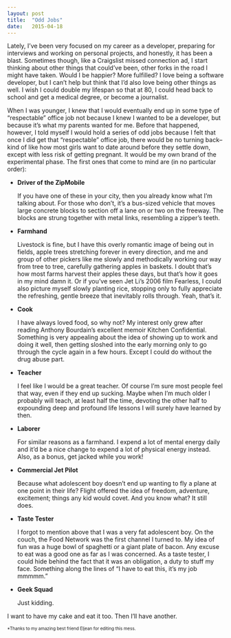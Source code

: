 ```yaml
---
layout: post
title:  "Odd Jobs"
date:   2015-04-18
---
```

Lately, I’ve been very focused on my career as a developer, preparing for interviews and working on personal projects, and honestly, it has been a blast. Sometimes though, like a Craigslist missed connection ad, I start thinking about other things that could’ve been, other forks in the road I might have taken. Would I be happier?  More fulfilled?  I love being a software developer, but I can’t help but think that I’d also love being other things as well. I wish I could double my lifespan so that at 80, I could head back to school and get a medical degree, or become a journalist.

When I was younger, I knew that I would eventually end up in some type of “respectable” office job not because I knew I wanted to be a developer, but because it’s what my parents wanted for me. Before that happened, however, I told myself I would hold a series of odd jobs because I felt that once I did get that “respectable” office job, there would be no turning back–kind of like how most girls want to date around before they settle down, except with less risk of getting pregnant. It would be my own brand of the experimental phase.  The first ones that come to mind are (in no particular order):

-   **Driver of the ZipMobile**

    If you have one of these in your city, then you already know what I’m talking about. For those who don’t, it’s a bus-sized vehicle that moves large concrete blocks to section off a lane on or two on the freeway. The blocks are strung together with metal links, resembling a zipper’s teeth.

-   **Farmhand**

    Livestock is fine, but I have this overly romantic image of being out in fields, apple trees stretching forever in every direction, and me and group of other pickers like me slowly and methodically working our way from tree to tree, carefully gathering apples in baskets. I doubt that’s how most farms harvest their apples these days, but that’s how it goes in my mind damn it. Or if you’ve seen Jet Li’s 2006 film Fearless, I could also picture myself slowly planting rice, stopping only to fully appreciate the refreshing, gentle breeze that inevitably rolls through. Yeah, that’s it.

-   **Cook**

    I have always loved food, so why not?  My interest only grew after reading Anthony Bourdain’s excellent memoir Kitchen Confidential.  Something is very appealing about the idea of showing up to work and doing it well, then getting sloshed into the early morning only to go through the cycle again in a few hours.  Except I could do without the drug abuse part.

-   **Teacher**

    I feel like I would be a great teacher. Of course I’m sure most people feel that way, even if they end up sucking. Maybe when I’m much older I probably will teach, at least half the time, devoting the other half to expounding deep and profound life lessons I will surely have learned by then.

-   **Laborer**

    For similar reasons as a farmhand. I expend a lot of mental energy daily and it’d be a nice change to expend a lot of physical energy instead.  Also, as a bonus, get jacked while you work!

-   **Commercial Jet Pilot**

    Because what adolescent boy doesn’t end up wanting to fly a plane at one point in their life?  Flight offered the idea of freedom, adventure, excitement; things any kid would covet.  And you know what?  It still does.

-   **Taste Tester**

    I forgot to mention above that I was a very fat adolescent boy. On the couch, the Food Network was the first channel I turned to.  My idea of fun was a huge bowl of spaghetti or a giant plate of bacon.  Any excuse to eat was a good one as far as I was concerned. As a taste tester, I could hide behind the fact that it was an obligation, a duty to stuff my face.  Something along the lines of “I have to eat this, it’s my job mmmmm.”

-   **Geek Squad**

    Just kidding.

I want to have my cake and eat it too. Then I’ll have another.

<p style="font-size: 10px">*Thanks to my amazing best friend Eljean for editing this mess.</p>
